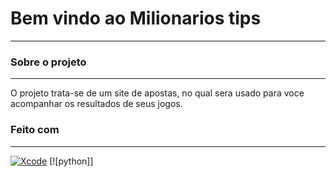 # Bem vindo ao Milionarios tips
-------------------------------
### Sobre o projeto
----------------------
O projeto trata-se de um site de apostas, no qual sera usado para voce acompanhar os resultados de seus jogos.

### Feito com 
-------------
[![Xcode](https://img.shields.io/badge/Xcode-007ACC?style=flat-square&logo=Xcode&logoColor=white
)]()
[![python]]